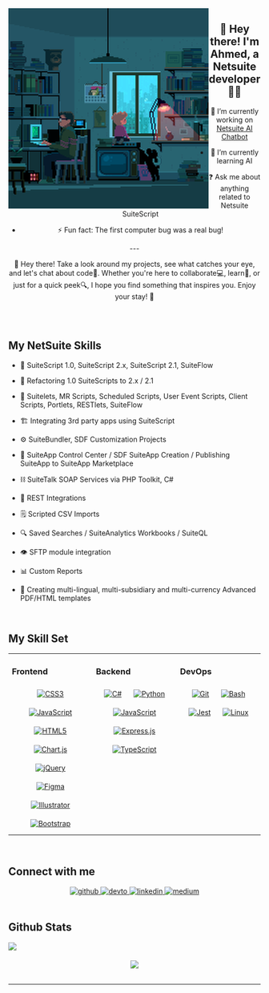 <img src="Days with dad.gif" align="left" height="" width="400" />  
  

## <div align="center">👋 Hey there! I'm Ahmed, a Netsuite developer 🧑‍💻</div>  
  
 <div align="center">

 <div align="center">
    
- 🔭 I’m currently working on [Netsuite AI Chatbot](https://github.com/rishavanand/github-profilinator)  
  

- 🌱 I’m currently learning AI  
  

- ❓ Ask me about anything related to Netsuite SuiteScript   
  

- ⚡ Fun fact: The first computer bug was a real bug!  
  </div>  
  ---

  🚀 Hey there! Take a look around my projects, see what catches your eye, and let's chat about code💬. Whether you're here to collaborate💻, learn🌱, or just for a quick peek🔍, I hope you find something that inspires you. Enjoy your stay! 🎉
</div>  
  <br/> <br/> 
  
## My NetSuite Skills  
  

- 📜 SuiteScript 1.0, SuiteScript 2.x, SuiteScript 2.1, SuiteFlow  
  

- 📜 Refactoring 1.0 SuiteScripts to 2.x / 2.1  
  

- 📃 Suitelets, MR Scripts, Scheduled Scripts, User Event Scripts, Client Scripts, Portlets, RESTlets, SuiteFlow  
  

- 🏗 Integrating 3rd party apps using SuiteScript  
  

- ⚙️ SuiteBundler, SDF Customization Projects  
  

- 🚅 SuiteApp Control Center / SDF SuiteApp Creation / Publishing SuiteApp to SuiteApp Marketplace  
  

- ⛓ SuiteTalk SOAP Services via PHP Toolkit, C#  
  

- 🔩 REST Integrations  
  

- 🗒 Scripted CSV Imports  
  

- 🔍 Saved Searches / SuiteAnalytics Workbooks / SuiteQL  
  

- 👁️ SFTP module integration  
  

- 📊 Custom Reports  
  

- 📄 Creating multi-lingual, multi-subsidiary and multi-currency Advanced PDF/HTML templates  
  

<br/>  


## My Skill Set  
<table><tr><td valign="top" width="33%">



### Frontend  
<div align="center">  
<a href="https://www.w3schools.com/css/" target="_blank"><img style="margin: 10px" src="https://profilinator.rishav.dev/skills-assets/css3-original-wordmark.svg" alt="CSS3" height="50" /></a>  
<a href="https://www.javascript.com/" target="_blank"><img style="margin: 10px" src="https://profilinator.rishav.dev/skills-assets/javascript-original.svg" alt="JavaScript" height="50" /></a>  
<a href="https://en.wikipedia.org/wiki/HTML5" target="_blank"><img style="margin: 10px" src="https://profilinator.rishav.dev/skills-assets/html5-original-wordmark.svg" alt="HTML5" height="50" /></a>  
<a href="https://www.chartjs.org/" target="_blank"><img style="margin: 10px" src="https://profilinator.rishav.dev/skills-assets/logo-title.svg" alt="Chart.js" height="50" /></a>  
<a href="https://jquery.com/" target="_blank"><img style="margin: 10px" src="https://profilinator.rishav.dev/skills-assets/jquery.png" alt="jQuery" height="50" /></a>  
<a href="https://www.figma.com/" target="_blank"><img style="margin: 10px" src="https://profilinator.rishav.dev/skills-assets/figma-icon.svg" alt="Figma" height="50" /></a>  
<a href="https://www.adobe.com/in/products/illustrator.html" target="_blank"><img style="margin: 10px" src="https://profilinator.rishav.dev/skills-assets/adobe_illustrator-icon.svg" alt="Illustrator" height="50" /></a>  
<a href="https://getbootstrap.com/docs/3.4/javascript/" target="_blank"><img style="margin: 10px" src="https://profilinator.rishav.dev/skills-assets/bootstrap-plain.svg" alt="Bootstrap" height="50" /></a>  
</div>

</td><td valign="top" width="33%">



### Backend  
<div align="center">  
<a href="https://docs.microsoft.com/en-us/dotnet/csharp/" target="_blank"><img style="margin: 10px" src="https://profilinator.rishav.dev/skills-assets/csharp-original.svg" alt="C#" height="50" /></a>  
<a href="https://www.python.org/" target="_blank"><img style="margin: 10px" src="https://profilinator.rishav.dev/skills-assets/python-original.svg" alt="Python" height="50" /></a>  
<a href="https://www.javascript.com/" target="_blank"><img style="margin: 10px" src="https://profilinator.rishav.dev/skills-assets/javascript-original.svg" alt="JavaScript" height="50" /></a>  
<a href="https://expressjs.com/" target="_blank"><img style="margin: 10px" src="https://profilinator.rishav.dev/skills-assets/express-original-wordmark.svg" alt="Express.js" height="50" /></a>  
<a href="https://www.typescriptlang.org/" target="_blank"><img style="margin: 10px" src="https://profilinator.rishav.dev/skills-assets/typescript-original.svg" alt="TypeScript" height="50" /></a>  
</div>

</td><td valign="top" width="33%">



### DevOps  
<div align="center">  
<a href="https://github.com/" target="_blank"><img style="margin: 10px" src="https://profilinator.rishav.dev/skills-assets/git-scm-icon.svg" alt="Git" height="50" /></a>  
<a href="https://www.gnu.org/software/bash/" target="_blank"><img style="margin: 10px" src="https://profilinator.rishav.dev/skills-assets/gnu_bash-icon.svg" alt="Bash" height="50" /></a>  
<a href="https://www.jestjs.io/" target="_blank"><img style="margin: 10px" src="https://profilinator.rishav.dev/skills-assets/jest.svg" alt="Jest" height="50" /></a>  
<a href="https://www.linux.org/" target="_blank"><img style="margin: 10px" src="https://profilinator.rishav.dev/skills-assets/linux-original.svg" alt="Linux" height="50" /></a>  
</div>

</td></tr></table>  

<br/>  


## Connect with me  
<div align="center">
<a href="https://github.com/ahmedhaddan" target="_blank">
<img src=https://img.shields.io/badge/github-%2324292e.svg?&style=for-the-badge&logo=github&logoColor=white alt=github style="margin-bottom: 5px;" />
</a>
<a href="https://dev.to/ahmedhaddan" target="_blank">
<img src=https://img.shields.io/badge/dev.to-%2308090A.svg?&style=for-the-badge&logo=dev.to&logoColor=white alt=devto style="margin-bottom: 5px;" />
</a>
<a href="https://linkedin.com/in/ahmed-haddan" target="_blank">
<img src=https://img.shields.io/badge/linkedin-%231E77B5.svg?&style=for-the-badge&logo=linkedin&logoColor=white alt=linkedin style="margin-bottom: 5px;" />
</a>
<a href="https://medium.com/ahmed.haddan.info" target="_blank">
<img src=https://img.shields.io/badge/medium-%23292929.svg?&style=for-the-badge&logo=medium&logoColor=white alt=medium style="margin-bottom: 5px;" />
</a>  
</div>  
  

<br/>  


## Github Stats  
<img src="https://github-readme-stats.vercel.app/api?username=ahmedhaddan&show_icons=true&count_private=true&hide_border=true" align="left" />  

<br/>  

  

<br/>  

<div align="center">
<img src="https://komarev.com/ghpvc/?username=ahmedhaddan&&style=flat-square" align="center" />
</div>  

<br />

----
